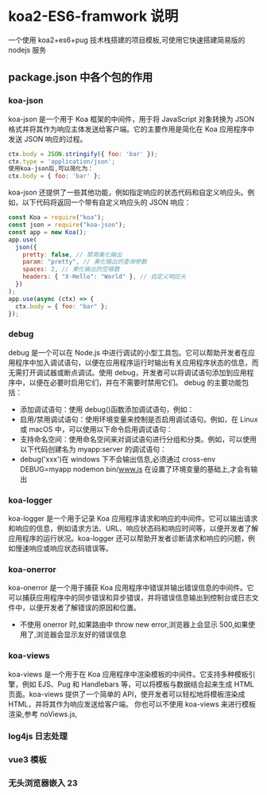 # koa2-ES6-framwork 说明

一个使用 koa2+es6+pug 技术栈搭建的项目模板,可使用它快速搭建简易版的 nodejs 服务

## package.json 中各个包的作用

### koa-json

koa-json 是一个用于 Koa 框架的中间件，用于将 JavaScript 对象转换为 JSON 格式并将其作为响应主体发送给客户端。它的主要作用是简化在 Koa 应用程序中发送 JSON 响应的过程。

```js
ctx.body = JSON.stringify({ foo: 'bar' });
ctx.type = 'application/json';
使用koa-json后,可以简化为：
ctx.body = { foo: 'bar' };
```

koa-json 还提供了一些其他功能，例如指定响应的状态代码和自定义响应头。例如，以下代码将返回一个带有自定义响应头的 JSON 响应：

```js
const Koa = require("koa");
const json = require("koa-json");
const app = new Koa();
app.use(
  json({
    pretty: false, // 禁用美化输出
    param: "pretty", // 美化输出的查询参数
    spaces: 2, // 美化输出的空格数
    headers: { "X-Hello": "World" }, // 自定义响应头
  })
);
app.use(async (ctx) => {
  ctx.body = { foo: "bar" };
});
```

### debug

debug 是一个可以在 Node.js 中进行调试的小型工具包。它可以帮助开发者在应用程序中加入调试语句，以便在应用程序运行时输出有关应用程序状态的信息，而无需打开调试器或断点调试。使用 debug，开发者可以将调试语句添加到应用程序中，以便在必要时启用它们，并在不需要时禁用它们。
debug 的主要功能包括：

- 添加调试语句：使用 debug()函数添加调试语句，例如：
- 启用/禁用调试语句：使用环境变量来控制是否启用调试语句。例如，在 Linux 或 macOS 中，可以使用以下命令启用调试语句：
- 支持命名空间：使用命名空间来对调试语句进行分组和分类。例如，可以使用以下代码创建名为 myapp:server 的调试语句：
- debug('xxx')在 windows 下不会输出信息,必须通过 cross-env DEBUG=myapp nodemon bin/www.js 在设置了环境变量的基础上,才会有输出

### koa-logger

koa-logger 是一个用于记录 Koa 应用程序请求和响应的中间件。它可以输出请求和响应的信息，例如请求方法、URL、响应状态码和响应时间等，以便开发者了解应用程序的运行状况。koa-logger 还可以帮助开发者诊断请求和响应的问题，例如慢速响应或响应状态码错误等。

### koa-onerror

koa-onerror 是一个用于捕获 Koa 应用程序中错误并输出错误信息的中间件。它可以捕获应用程序中的同步错误和异步错误，并将错误信息输出到控制台或日志文件中，以便开发者了解错误的原因和位置。

- 不使用 onerror 时,如果路由中 throw new error,浏览器上会显示 500,如果使用了,浏览器会显示友好的错误信息

### koa-views

koa-views 是一个用于在 Koa 应用程序中渲染模板的中间件。它支持多种模板引擎，例如 EJS、Pug 和 Handlebars 等，可以将模板与数据结合起来生成 HTML 页面。koa-views 提供了一个简单的 API，使开发者可以轻松地将模板渲染成 HTML，并将其作为响应发送给客户端。
你也可以不使用 koa-views 来进行模板渲染,参考 noViews.js,

### log4js 日志处理

### vue3 模板

### 无头浏览器嵌入 23
